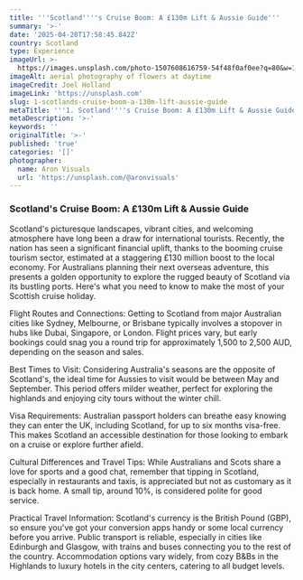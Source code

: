 ```yaml
---
title: '''Scotland''''s Cruise Boom: A £130m Lift & Aussie Guide'''
summary: '>-'
date: '2025-04-20T17:58:45.842Z'
country: Scotland
type: Experience
imageUrl: >-
  https://images.unsplash.com/photo-1507608616759-54f48f0af0ee?q=80&w=1974&auto=format&fit=crop&ixlib=rb-4.0.3&ixid=M3wxMjA3fDB8MHxwaG90by1wYWdlfHx8fGVufDB8fHx8fA%3D%3D
imageAlt: aerial photography of flowers at daytime
imageCredit: Joel Holland
imageLink: 'https://unsplash.com'
slug: 1-scotlands-cruise-boom-a-130m-lift-aussie-guide
metaTitle: '''1. Scotland''''s Cruise Boom: A £130m Lift & Aussie Guide'''
metaDescription: '>-'
keywords: ''
originalTitle: '>-'
published: 'true'
categories: '[]'
photographer:
  name: Aron Visuals
  url: 'https://unsplash.com/@aronvisuals'
---
```







### Scotland's Cruise Boom: A £130m Lift & Aussie Guide

Scotland's picturesque landscapes, vibrant cities, and welcoming atmosphere have long been a draw for international tourists. Recently, the nation has seen a significant financial uplift, thanks to the booming cruise tourism sector, estimated at a staggering £130 million boost to the local economy. For Australians planning their next overseas adventure, this presents a golden opportunity to explore the rugged beauty of Scotland via its bustling ports. Here's what you need to know to make the most of your Scottish cruise holiday.

Flight Routes and Connections: Getting to Scotland from major Australian cities like Sydney, Melbourne, or Brisbane typically involves a stopover in hubs like Dubai, Singapore, or London. Flight prices vary, but early bookings could snag you a round trip for approximately 1,500 to 2,500 AUD, depending on the season and sales.

Best Times to Visit: Considering Australia's seasons are the opposite of Scotland's, the ideal time for Aussies to visit would be between May and September. This period offers milder weather, perfect for exploring the highlands and enjoying city tours without the winter chill.

Visa Requirements: Australian passport holders can breathe easy knowing they can enter the UK, including Scotland, for up to six months visa-free. This makes Scotland an accessible destination for those looking to embark on a cruise or explore further afield.

Cultural Differences and Travel Tips: While Australians and Scots share a love for sports and a good chat, remember that tipping in Scotland, especially in restaurants and taxis, is appreciated but not as customary as it is back home. A small tip, around 10%, is considered polite for good service.

Practical Travel Information: Scotland's currency is the British Pound (GBP), so ensure you've got your conversion apps handy or some local currency before you arrive. Public transport is reliable, especially in cities like Edinburgh and Glasgow, with trains and buses connecting you to the rest of the country. Accommodation options vary widely, from cozy B&Bs in the Highlands to luxury hotels in the city centers, catering to all budget levels.
